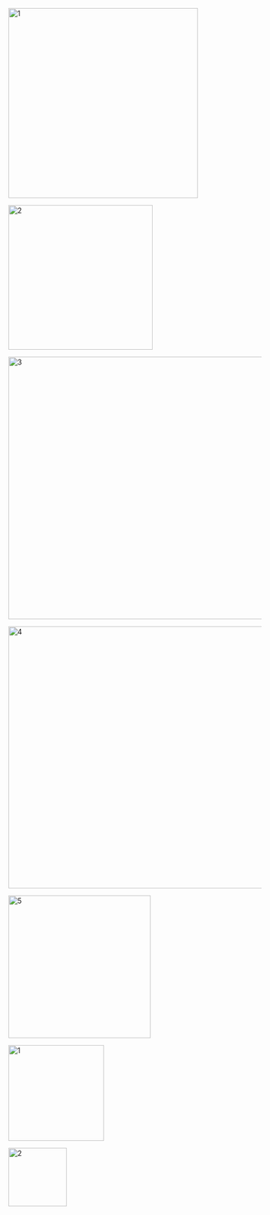 <img width="377" alt="1" src="https://github.com/user-attachments/assets/c3950681-29fb-4c71-a607-e870384b8331"> <br>

<img width="287" alt="2" src="https://github.com/user-attachments/assets/e5291c82-0912-4dea-91ff-1649c2f56810"><br>


<img width="521" alt="3" src="https://github.com/user-attachments/assets/ec2251fa-899b-4d7c-a2a2-02c4103e09a5"><br>


<img width="520" alt="4" src="https://github.com/user-attachments/assets/068d0b67-a892-4eae-a948-b53aa0d83708"><br>



<img width="283" alt="5" src="https://github.com/user-attachments/assets/e7110924-012e-4ae1-b179-91d545a81153"><br>

<img width="190" alt="1" src="https://github.com/user-attachments/assets/a68014aa-0033-4794-9952-6276669c8629"><br>

<img width="116" alt="2" src="https://github.com/user-attachments/assets/18260a81-0676-447a-b8a7-7be8ecaf5a5e"><br>

